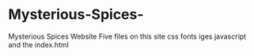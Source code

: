 # Mysterious-Spices-
Mysterious Spices Website
Five files on this site
css
fonts
iges
javascript
and the 
index.html
